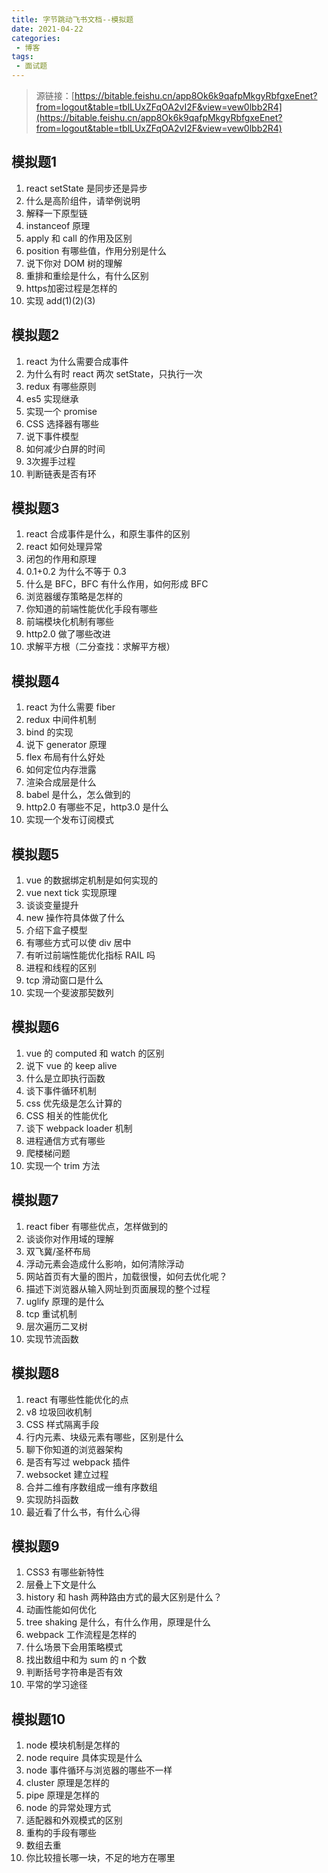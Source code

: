 ```yaml
---
title: 字节跳动飞书文档--模拟题
date: 2021-04-22
categories:
 - 博客
tags:
 - 面试题
---
```


<!-- more -->



> 源链接：[https://bitable.feishu.cn/app8Ok6k9qafpMkgyRbfgxeEnet?from=logout&table=tblLUxZFqOA2vI2F&view=vew0lbb2R4](https://bitable.feishu.cn/app8Ok6k9qafpMkgyRbfgxeEnet?from=logout&table=tblLUxZFqOA2vI2F&view=vew0lbb2R4)



## 模拟题1

1. react setState 是同步还是异步
2. 什么是高阶组件，请举例说明
3. 解释一下原型链
4. instanceof 原理
5. apply 和 call 的作用及区别
6. position 有哪些值，作用分别是什么
7. 说下你对 DOM 树的理解
8. 重排和重绘是什么，有什么区别
9. https加密过程是怎样的
10. 实现 add(1)(2)(3)



## 模拟题2

1. react 为什么需要合成事件
2. 为什么有时 react 两次 setState，只执行一次
3. redux 有哪些原则
4. es5 实现继承
5. 实现一个 promise
6. CSS 选择器有哪些
7. 说下事件模型
8. 如何减少白屏的时间
9. 3次握手过程
10. 判断链表是否有环



## 模拟题3

1. react 合成事件是什么，和原生事件的区别
2. react 如何处理异常
3. 闭包的作用和原理
4. 0.1+0.2 为什么不等于 0.3
5. 什么是 BFC，BFC 有什么作用，如何形成 BFC
6. 浏览器缓存策略是怎样的
7. 你知道的前端性能优化手段有哪些
8. 前端模块化机制有哪些
9. http2.0 做了哪些改进
10. 求解平方根（二分查找：求解平方根）



## 模拟题4

1. react 为什么需要 fiber
2. redux 中间件机制
3. bind 的实现
4. 说下 generator 原理
5. flex 布局有什么好处
6. 如何定位内存泄露
7. 渲染合成层是什么
8. babel 是什么，怎么做到的
9. http2.0 有哪些不足，http3.0 是什么
10. 实现一个发布订阅模式



## 模拟题5

1. vue 的数据绑定机制是如何实现的
2. vue next tick 实现原理
3. 谈谈变量提升
4. new 操作符具体做了什么
5. 介绍下盒子模型
6. 有哪些方式可以使 div 居中
7. 有听过前端性能优化指标 RAIL 吗
8. 进程和线程的区别
9. tcp 滑动窗口是什么
10. 实现一个斐波那契数列



## 模拟题6

1. vue 的 computed 和 watch 的区别
2. 说下 vue 的 keep alive
3. 什么是立即执行函数
4. 谈下事件循环机制
5. css 优先级是怎么计算的
6. CSS 相关的性能优化
7. 谈下 webpack loader 机制
8. 进程通信方式有哪些
9. 爬楼梯问题
10. 实现一个 trim 方法



## 模拟题7

1. react fiber 有哪些优点，怎样做到的
2. 谈谈你对作用域的理解
3. 双飞冀/圣杯布局
4. 浮动元素会造成什么影响，如何清除浮动
5. 网站首页有大量的图片，加载很慢，如何去优化呢？
6. 描述下浏览器从输入网址到页面展现的整个过程
7. uglify 原理的是什么
8. tcp 重试机制
9. 层次遍历二叉树
10. 实现节流函数



## 模拟题8

1. react 有哪些性能优化的点
2. v8 垃圾回收机制
3. CSS 样式隔离手段
4. 行内元素、块级元素有哪些，区别是什么
5. 聊下你知道的浏览器架构
6. 是否有写过 webpack 插件
7. websocket 建立过程
8. 合并二维有序数组成一维有序数组
9. 实现防抖函数
10. 最近看了什么书，有什么心得



## 模拟题9

1. CSS3 有哪些新特性
2. 层叠上下文是什么
3. history 和 hash 两种路由方式的最大区别是什么？
4. 动画性能如何优化
5. tree shaking 是什么，有什么作用，原理是什么
6. webpack 工作流程是怎样的
7. 什么场景下会用策略模式
8. 找出数组中和为 sum 的 n 个数
9. 判断括号字符串是否有效
10. 平常的学习途径



## 模拟题10

1. node 模块机制是怎样的
2. node require 具体实现是什么 
3. node 事件循环与浏览器的哪些不一样
4. cluster 原理是怎样的
5. pipe 原理是怎样的
6. node 的异常处理方式
7. 适配器和外观模式的区别
8. 重构的手段有哪些
9. 数组去重
10. 你比较擅长哪一块，不足的地方在哪里